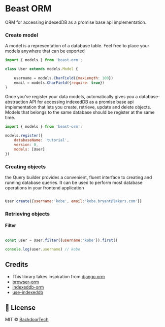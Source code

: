 # Beast ORM

ORM for accessing indexedDB as a promise base api implementation.

### Create model

A model is a representation of a database table. Feel free to place your models anywhere that can be exported

```javascript
import { models } from 'beast-orm';

class User extends models.Model {
    
    username = models.CharField({maxLength: 100})
    email = models.CharField({require: true})
}

```

Once you’ve register your data models, automatically gives you a database-abstraction API for accessing indexedDB as a promise base api implementation that lets you create, retrieve, update and delete objects. Models that belongs to the same database should be register at the same time.

```javascript
import { models } from 'beast-orm';

models.register({
    databaseName: 'tutorial',
    version: 0,
    models: [User]
})

```

### Creating objects


the Query builder provides a convenient, fluent interface to creating and running database queries. It can be used to perform most database operations in your frontend application
```javascript

User.create({username:'kobe', email:'kobe.bryant@lakers.com'})

```



### Retrieving objects
#### Filter


```javascript

const user = User.filter({username:'kobe'}).first()

console.log(user.username) // kobe

```


## Credits

- This library takes inspiration from [django orm](https://docs.djangoproject.com/en/4.0/topics/db/queries/)
- [browser-orm](https://github.com/brianschardt/browser-orm)
- [indexeddb-orm](https://github.com/maxgaurav/indexeddb-orm)
- [use-indexeddb](https://github.com/hc-oss/use-indexeddb)

## 📜 License

MIT &copy; [BackdoorTech](https://github.com/https://github.com/BackdoorTech)